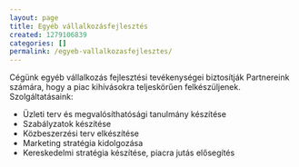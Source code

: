 ```yaml
---
layout: page
title: Egyéb vállalkozásfejlesztés
created: 1279106839
categories: []
permalink: /egyeb-vallalkozasfejlesztes/
---
```

Cégünk egyéb vállalkozás fejlesztési tevékenységei biztosítják Partnereink  számára,   hogy a piac kihívásokra teljeskörűen felkészüljenek. Szolgáltatásaink:

* Üzleti terv és megvalósíthatósági tanulmány készítése
* Szabályzatok készítése
* Közbeszerzési terv elkészítése
* Marketing stratégia kidolgozása
* Kereskedelmi stratégia készítése, piacra jutás elősegítés
